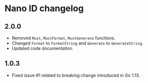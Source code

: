 # Nano ID changelog

## 2.0.0

* Removed `Must`, `MustFormat`, `MustGenerate` functions.
* Changed `Format` to `FormatString` and `Generate` to `GenerateString`.
* Updated code documentation.

## 1.0.3

* Fixed issue #1 related to breaking change introduced in Go 1.13.
